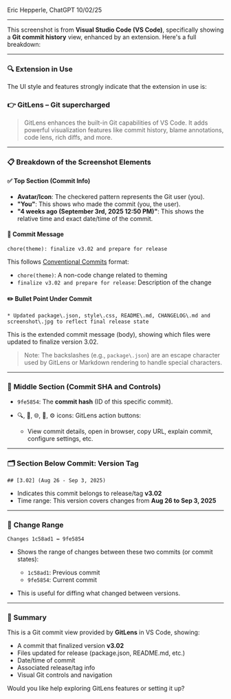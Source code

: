Eric Hepperle, ChatGPT 10/02/25



----




This screenshot is from **Visual Studio Code (VS Code)**, specifically showing a **Git commit history** view, enhanced by an extension. Here's a full breakdown:

---

### 🔍 **Extension in Use**

The UI style and features strongly indicate that the extension in use is:

### 👉 **GitLens – Git supercharged**

> GitLens enhances the built-in Git capabilities of VS Code. It adds powerful visualization features like commit history, blame annotations, code lens, rich diffs, and more.

---

### 📋 Breakdown of the Screenshot Elements

#### ✅ **Top Section (Commit Info)**

* **Avatar/Icon**: The checkered pattern represents the Git user (you).
* **"You"**: This shows who made the commit (you, the user).
* **"4 weeks ago (September 3rd, 2025 12:50 PM)"**: This shows the relative time and exact date/time of the commit.

#### 📄 **Commit Message**

```
chore(theme): finalize v3.02 and prepare for release
```

This follows [Conventional Commits](https://www.conventionalcommits.org/en/v1.0.0/) format:

* `chore(theme)`: A non-code change related to theming
* `finalize v3.02 and prepare for release`: Description of the change

#### ✏️ **Bullet Point Under Commit**

```
* Updated package\.json, style\.css, README\.md, CHANGELOG\.md and screenshot\.jpg to reflect final release state
```

This is the extended commit message (body), showing which files were updated to finalize version 3.02.

> Note: The backslashes (e.g., `package\.json`) are an escape character used by GitLens or Markdown rendering to handle special characters.

---

### 🔢 **Middle Section (Commit SHA and Controls)**

* `9fe5854`: The **commit hash** (ID of this specific commit).
* 🔍, 🔗, 🌐, 📘, ⚙️ icons: GitLens action buttons:

  * View commit details, open in browser, copy URL, explain commit, configure settings, etc.

---

### 🗂️ **Section Below Commit: Version Tag**

```
## [3.02] (Aug 26 - Sep 3, 2025)
```

* Indicates this commit belongs to release/tag **v3.02**
* Time range: This version covers changes from **Aug 26 to Sep 3, 2025**

---

### 🔄 **Change Range**

```
Changes 1c58ad1 ↔ 9fe5854
```

* Shows the range of changes between these two commits (or commit states):

  * `1c58ad1`: Previous commit
  * `9fe5854`: Current commit
* This is useful for diffing what changed between versions.

---

### 📌 Summary

This is a Git commit view provided by **GitLens** in VS Code, showing:

* A commit that finalized version **v3.02**
* Files updated for release (package.json, README.md, etc.)
* Date/time of commit
* Associated release/tag info
* Visual Git controls and navigation

Would you like help exploring GitLens features or setting it up?
